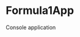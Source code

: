 # Formula1App
Console application                    






























































